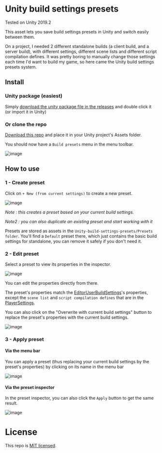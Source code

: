 # Unity build settings presets

Tested on Unity 2019.2

This asset lets you save build settings presets in Unity and switch easily between them.

On a project, I needed 2 different standalone builds (a client build, and a server build), with different settings, different scene lists and different script compilation defines. It was pretty boring to manually change those settings each time I'd want to build my game, so here came the Unity build settings presets system.

## Install
### Unity package (easiest)
Simply [download the unity package file in the releases](https://github.com/Telroshan/Unity-build-settings-presets/releases/download/1.1/BuildSettingsPresets.unitypackage) and double click it (or import it in Unity)
### Or clone the repo
[Download this repo](https://github.com/Telroshan/Unity-build-settings-presets/archive/master.zip) and place it in your Unity project's Assets folder.


You should now have a `Build presets` menu in the menu toolbar.

![image](https://user-images.githubusercontent.com/19146183/64428975-46620e00-d0b5-11e9-8752-e544654a8ff4.png)

## How to use
### 1 - Create preset
Click on `+ New (from current settings)` to create a new preset.

![image](https://user-images.githubusercontent.com/19146183/64429643-b91fb900-d0b6-11e9-84ad-6bb1d3f42ed9.png)

_Note : this creates a preset based on your current build settings._

_Note2 : you can also duplicate an existing preset and start working with it_

Presets are stored as assets in the `Unity-build-settings-presets/Presets folder`. You'll find a `Default` preset there, which just contains the basic build settings for standalone, you can remove it safely if you don't need it.

### 2 - Edit preset
Select a preset to view its properties in the inspector.

![image](https://user-images.githubusercontent.com/19146183/64432085-1b2eed00-d0bc-11e9-8139-aeac76a125bd.png)

You can edit the properties directly from there.

The preset's properties match the [EditorUserBuildSettings](https://docs.unity3d.com/ScriptReference/EditorUserBuildSettings.html)'s properties, except the `scene list` and `script compilation defines` that are in the [PlayerSettings](https://docs.unity3d.com/ScriptReference/PlayerSettings.html).

You can also click on the "Overwrite with current build settings" button to replace the preset's properties with the current build settings.

![image](https://user-images.githubusercontent.com/19146183/64432161-3ef23300-d0bc-11e9-8018-eb8c11b91f80.png)

### 3 - Apply preset
#### Via the menu bar
You can apply a preset (thus replacing your current build settings by the preset's properties) by clicking on its name in the menu bar

![image](https://user-images.githubusercontent.com/19146183/64430739-32201000-d0b9-11e9-9d00-e1d5afdd965b.png)

#### Via the preset inspector
In the preset inspector, you can also click the `Apply` button to get the same result.

![image](https://user-images.githubusercontent.com/19146183/64432238-6fd26800-d0bc-11e9-927f-8cc24ffc6a71.png)

# License
This repo is [MIT licensed](https://github.com/Telroshan/Unity-build-settings-presets/blob/master/LICENSE).
